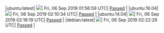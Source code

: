 |ubuntu:latest| ![](https://neilpang.github.io/acmetest/status/ubuntu-latest.svg?1567735019)| Fri, 06 Sep 2019 01:56:59 UTC| [Passed](https://github.com/Neilpang/acmetest/blob/master/logs/ubuntu-latest.out) |
|ubuntu:16.04| ![](https://neilpang.github.io/acmetest/status/ubuntu-16.04.svg?1567735834)| Fri, 06 Sep 2019 02:10:34 UTC| [Passed](https://github.com/Neilpang/acmetest/blob/master/logs/ubuntu-16.04.out) |
|ubuntu:14.04| ![](https://neilpang.github.io/acmetest/status/ubuntu-14.04.svg?1567736179)| Fri, 06 Sep 2019 02:16:19 UTC| [Passed](https://github.com/Neilpang/acmetest/blob/master/logs/ubuntu-14.04.out) |
|debian:latest| ![](https://neilpang.github.io/acmetest/status/debian-latest.svg?1567736549)| Fri, 06 Sep 2019 02:22:29 UTC| [Passed](https://github.com/Neilpang/acmetest/blob/master/logs/debian-latest.out) |
